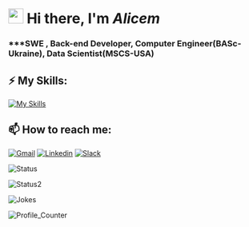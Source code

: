 # <img src="https://raw.githubusercontent.com/iampavangandhi/iampavangandhi/master/gifs/Hi.gif" width="30px"> Hi there, I'm ***Alicem***
### ***SWE , Back-end Developer, Computer Engineer(BASc-Ukraine), Data Scientist(MSCS-USA)
:zap: **My Skills:**
---
[![My Skills](https://skillicons.dev/icons?i=py,django,html,css,bootstrap,git,github,pycharm,vscode,docker,mongodb,postgres,postman,neovim,mysql,md,regex,selenium,sklearn&theme=light)]()

:mailbox: **How to reach me:**
---

[![Gmail](https://img.shields.io/badge/Gmail-D14836?style=for-the-badge&logo=gmail&logoColor=white&link=mailto:alicemkoyun@gmail.com)](mailto:alicemkoyun@gmail.com)
[![Linkedin](https://img.shields.io/badge/LinkedIn-0077B5?style=for-the-badge&logo=linkedin&logoColor=white&link=https://www.linkedin.com/in/alicemkyn/)](https://www.linkedin.com/in/alicemkyn/)
[![Slack](https://img.shields.io/badge/Slack-4A154B?style=for-the-badge&logo=slack&logoColor=white)](https://slack.com/app_redirect?channel=U039FECSL7R)

![Status]( https://github-readme-stats.vercel.app/api?username=alicemkyn&show_icons=true&bg_color=00000000)


![Status2]( https://github-readme-stats.vercel.app/api/top-langs/?username=alicemkyn&theme=blue-green)

![Jokes]( https://readme-jokes.vercel.app/api)
<div align="left"> 
  
![Profile_Counter]( https://komarev.com/ghpvc/?username=alicemkyn)
</div>
